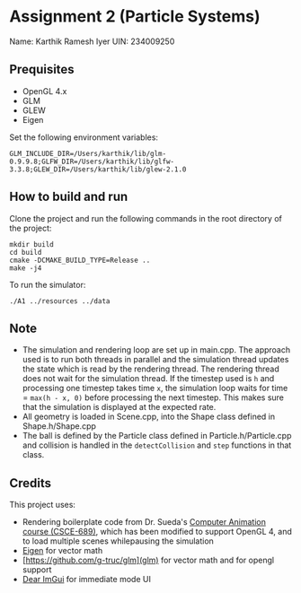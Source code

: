 # Assignment 2 (Particle Systems)

Name: Karthik Ramesh Iyer
UIN: 234009250

## Prequisites

- OpenGL 4.x
- GLM
- GLEW
- Eigen

Set the following environment variables:
```console
GLM_INCLUDE_DIR=/Users/karthik/lib/glm-0.9.9.8;GLFW_DIR=/Users/karthik/lib/glfw-3.3.8;GLEW_DIR=/Users/karthik/lib/glew-2.1.0
```

## How to build and run

Clone the project and run the following commands in the root directory of the project:

```console
mkdir build
cd build
cmake -DCMAKE_BUILD_TYPE=Release ..
make -j4
```

To run the simulator:

```console
./A1 ../resources ../data
```

## Note

- The simulation and rendering loop are set up in main.cpp. The approach used is to run both threads in parallel and the simulation thread updates the state which is read by the rendering thread. The rendering thread does not wait for the simulation thread. If the timestep used is `h` and processing one timestep takes time `x`, the simulation loop waits for time = `max(h - x, 0)` before processing the next timestep. This makes sure that the simulation is displayed at the expected rate.
- All geometry is loaded in Scene.cpp, into the Shape class defined in Shape.h/Shape.cpp
- The ball is defined by the Particle class defined in Particle.h/Particle.cpp and collision is handled in the `detectCollision` and `step` functions in that class.


## Credits

This project uses:
- Rendering boilerplate code from Dr. Sueda's [Computer Animation course (CSCE-689)](https://people.engr.tamu.edu/sueda/courses/CSCE450/2023F/index.html), which has been modified to support OpenGL 4, and to load multiple scenes whilepausing the simulation
- [Eigen](https://eigen.tuxfamily.org/index.php?title=Main_Page) for vector math
- [https://github.com/g-truc/glm](glm) for vector math and for opengl support
- [Dear ImGui](https://github.com/ocornut/imgui) for immediate mode UI
